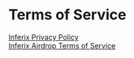 # Terms of Service

[Inferix Privacy Policy](privacy-policy.md)\
[Inferix Airdrop Terms of Service](airdrop-terms-of-service.md)
